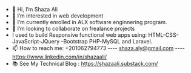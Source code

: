 - 👋 Hi, I’m Shaza Ali 
- 👀 I’m interested in web development 
- 🌱 I’m currently enrolled in ALX software enginnering program.
- 💞️ I’m looking to collaborate on frealance projects
- I used to build Responsive functional web apps using:
    HTML-CSS-JavaScript-JQuery -Bootstrap PHP-MySQL and Laravel.
- 📫 How to reach me: +201062794773 ----  shaza.aly@gmail.com  ----    https://www.linkedin.com/in/shazaali/
- 📚 See My Technical Blog : https://shazaali.substack.com/

